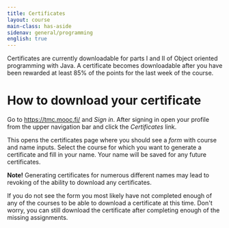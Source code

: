 ```yaml
---
title: Certificates 
layout: course
main-class: has-aside
sidenav: general/programming
english: true
---
```

Certificates are currently downloadable for parts I and II of Object oriented programming with Java. A certificate becomes downloadable after you have been rewarded at least 85% of the points for the last week of the course.

# How to download your certificate

Go to <https://tmc.mooc.fi/> and *Sign in*. After signing in open your profile from the upper navigation bar and click the *Certificates* link.

This opens the certificates page where you should see a *form* with course and name inputs. Select the course for which you want to generate a certificate and fill in your name. Your name will be saved for any future certificates.

**Note!** Generating certificates for numerous different names may lead to revoking of the ability to download any certificates.

If you do not see the form you most likely have not completed enough of any of the courses to be able to download a certificate at this time. Don't worry, you can still download the certificate after completing enough of the missing assignments.
